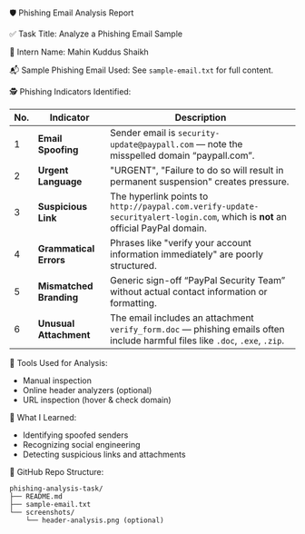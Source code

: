  🛡️ Phishing Email Analysis Report

 ✅ Task Title:
Analyze a Phishing Email Sample

 👤 Intern Name:
Mahin Kuddus Shaikh

 📬 Sample Phishing Email Used:
See `sample-email.txt` for full content.

 🕵️ Phishing Indicators Identified:

| No. | Indicator             | Description |
|-----|------------------------|-------------|
| 1   | **Email Spoofing**     | Sender email is `security-update@paypall.com` — note the misspelled domain “paypall.com”. |
| 2   | **Urgent Language**    | "URGENT", "Failure to do so will result in permanent suspension" creates pressure. |
| 3   | **Suspicious Link**    | The hyperlink points to `http://paypal.com.verify-update-securityalert-login.com`, which is **not** an official PayPal domain. |
| 4   | **Grammatical Errors** | Phrases like "verify your account information immediately" are poorly structured. |
| 5   | **Mismatched Branding**| Generic sign-off “PayPal Security Team” without actual contact information or formatting. |
| 6   | **Unusual Attachment** | The email includes an attachment `verify_form.doc` — phishing emails often include harmful files like `.doc`, `.exe`, `.zip`. |

 🧰 Tools Used for Analysis:
- Manual inspection
- Online header analyzers (optional)
- URL inspection (hover & check domain)

 🧠 What I Learned:
- Identifying spoofed senders
- Recognizing social engineering
- Detecting suspicious links and attachments

 📁 GitHub Repo Structure:
```
phishing-analysis-task/
├── README.md
├── sample-email.txt
└── screenshots/
    └── header-analysis.png (optional)
```

